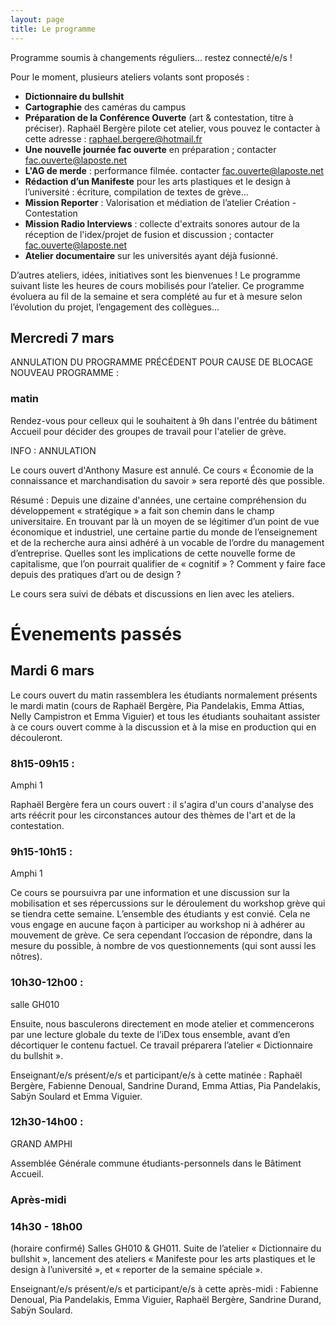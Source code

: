 ```yaml
---
layout: page
title: Le programme
---
```


Programme soumis à changements réguliers... restez connecté/e/s ! 

Pour le moment, plusieurs ateliers volants sont proposés : 
* **Dictionnaire du bullshit** 
* **Cartographie** des caméras du campus
* **Préparation de la Conférence Ouverte** (art & contestation, titre à préciser). Raphaël Bergère pilote cet atelier, vous pouvez le contacter à cette adresse : raphael.bergere@hotmail.fr
* **Une nouvelle journée fac ouverte** en préparation ; contacter fac.ouverte@laposte.net
* **L'AG de merde** : performance filmée. contacter fac.ouverte@laposte.net
* **Rédaction d’un Manifeste** pour les arts plastiques et le design à l’université&nbsp;:  écriture, compilation de textes de grève… 
* **Mission Reporter** : Valorisation et médiation de l’atelier Création - Contestation
* **Mission Radio Interviews** : collecte d'extraits sonores autour de la réception de l'idex/projet de fusion et discussion ; contacter fac.ouverte@laposte.net
* **Atelier documentaire** sur les universités ayant déjà fusionné.

D’autres ateliers, idées, initiatives sont les bienvenues !
Le programme suivant liste les heures de cours mobilisés pour l’atelier.
Ce programme évoluera au fil de la semaine et sera complété au fur et à mesure selon l’évolution du projet, l’engagement des collègues...

<h2>Mercredi 7 mars</h2>
ANNULATION DU PROGRAMME PRÉCÉDENT POUR CAUSE DE BLOCAGE
NOUVEAU PROGRAMME : 

<h3>matin</h3>
Rendez-vous pour celleux qui le souhaitent à 9h dans l'entrée du bâtiment Accueil pour décider des groupes de travail pour l'atelier de grève.

INFO : ANNULATION

Le cours ouvert d'Anthony Masure est annulé. Ce cours &laquo;&nbsp;Économie de la connaissance et marchandisation du savoir&nbsp;&raquo; sera reporté dès que possible.

Résumé : Depuis une dizaine d'années, une certaine compréhension du développement «&nbsp;stratégique&nbsp;» a fait son chemin dans le champ universitaire. En trouvant par là un moyen de se légitimer d’un point de vue économique et industriel, une certaine partie du monde de l’enseignement et de la recherche aura ainsi adhéré à un vocable de l’ordre du management d’entreprise. Quelles sont les implications de cette nouvelle forme de capitalisme, que l’on pourrait qualifier de «&nbsp;cognitif&nbsp;» ? Comment y faire face depuis des pratiques d’art ou de design ?

Le cours sera suivi de débats et discussions en lien avec les ateliers.


<h1>Évenements passés</h1>

<h2>Mardi 6 mars</h2> 
Le cours ouvert du matin rassemblera les étudiants normalement présents le mardi matin (cours de Raphaël Bergère, Pia Pandelakis, Emma Attias, Nelly Campistron et Emma Viguier) et tous les étudiants souhaitant assister à ce cours ouvert comme à la discussion et à la mise en production qui en découleront. 

<h3>8h15-09h15 : </h3>
Amphi 1

Raphaël Bergère fera un cours ouvert : il s'agira d'un cours d'analyse des arts réécrit pour les circonstances autour des thèmes de l'art et de la contestation.

<h3>9h15-10h15 : </h3>
Amphi 1

Ce cours se poursuivra par une information et une discussion sur la mobilisation et ses répercussions sur le déroulement du workshop grève qui se tiendra cette semaine. L’ensemble des étudiants y est convié. Cela ne vous engage en aucune façon à participer au workshop ni à adhérer au mouvement de grève. Ce sera cependant l’occasion de répondre, dans la mesure du possible, à nombre de vos questionnements (qui sont aussi les nôtres). 

<h3>10h30-12h00 : </h3>
salle GH010

Ensuite, nous basculerons directement en mode atelier et commencerons par une lecture globale du texte de l’iDex tous ensemble, avant d’en décortiquer le contenu factuel. Ce travail préparera l’atelier «&nbsp;Dictionnaire du bullshit&nbsp;».

Enseignant/e/s présent/e/s et participant/e/s à cette matinée : Raphaël Bergère, Fabienne Denoual, Sandrine Durand, Emma Attias, Pia Pandelakis, Sabÿn Soulard et Emma Viguier.

<h3>12h30-14h00 :</h3>
GRAND AMPHI

Assemblée Générale commune étudiants-personnels dans le Bâtiment Accueil. 

<h3>Après-midi</h3>  
<h3>14h30 - 18h00</h3> (horaire confirmé)
Salles GH010 &amp; GH011.
Suite de l’atelier «&nbsp;Dictionnaire du bullshit&nbsp;», lancement des ateliers «&nbsp;Manifeste pour les arts plastiques et le design à l’université&nbsp;», et «&nbsp;reporter de la semaine spéciale&nbsp;».

Enseignant/e/s présent/e/s et participant/e/s à cette après-midi&nbsp;: Fabienne Denoual, Pia Pandelakis, Emma Viguier, Raphaël Bergère, Sandrine Durand, Sabÿn Soulard. 


